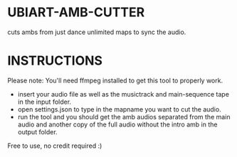 # UBIART-AMB-CUTTER
cuts ambs from just dance unlimited maps to sync the audio.

# INSTRUCTIONS
Please note: You'll need ffmpeg installed to get this tool to properly work.

- insert your audio file as well as the musictrack and main-sequence tape in the input folder.
- open settings.json to type in the mapname you want to cut the audio.
- run the tool and you should get the amb audios separated from the main audio and another copy of the full audio without the intro amb in the output folder.

Free to use, no credit required :)
